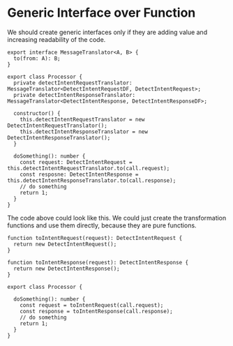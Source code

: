 # Generic Interface over Function

We should create generic interfaces only if they are adding value and increasing readability of the code. 

```
export interface MessageTranslator<A, B> {
  to(from: A): B;
}
```

```
export class Processor {
  private detectIntentRequestTranslator: MessageTranslator<DetectIntentRequestDF, DetectIntentRequest>;
  private detectIntentResponseTranslator: MessageTranslator<DetectIntentResponse, DetectIntentResponseDF>;

  constructor() {
    this.detectIntentRequestTranslator = new DetectIntentRequestTranslator();
    this.detectIntentResponseTranslator = new DetectIntentResponseTranslator();
  }

  doSomething(): number {
    const request: DetectIntentRequest = this.detectIntentRequestTranslator.to(call.request);
    const resposne: DetectIntentResponse = this.detectIntentResponseTranslator.to(call.response);
    // do something
    return 1;
  }
}
```

The code above could look like this. We could just create the transformation functions and use them directly, because they are pure functions. 

```
function toIntentRequest(request): DetectIntentRequest {
  return new DetectIntentRequest();
}

function toIntentResponse(request): DetectIntentResponse {
  return new DetectIntentResponse();
}

export class Processor {

  doSomething(): number {
    const request = toIntentRequest(call.request);
    const response = toIntentResponse(call.response);
    // do something
    return 1;
  }
}
```



